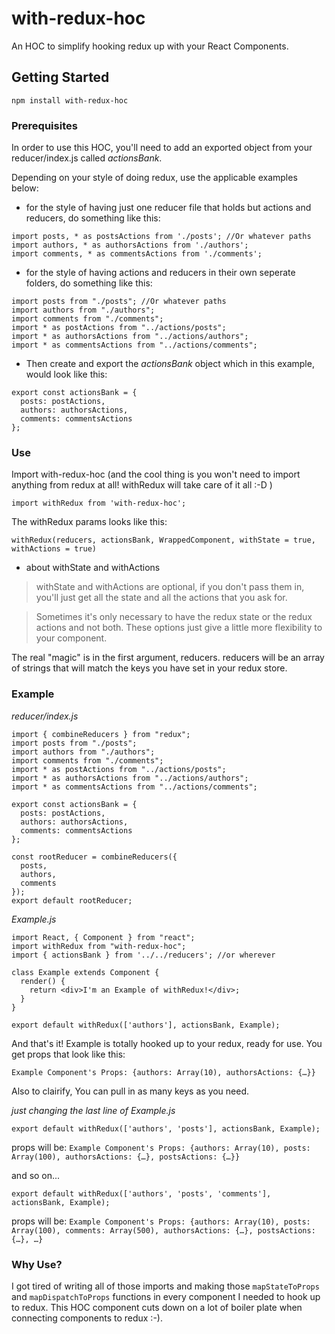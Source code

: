 # with-redux-hoc

An HOC to simplify hooking redux up with your React Components.

## Getting Started

`npm install with-redux-hoc`

### Prerequisites

In order to use this HOC, you'll need to add an exported object from your reducer/index.js called *actionsBank*.

Depending on your style of doing redux, use the applicable examples below:

* for the style of having just one reducer file that holds but actions and reducers, do something like this:
```
import posts, * as postsActions from './posts'; //Or whatever paths
import authors, * as authorsActions from './authors';
import comments, * as commentsActions from './comments';
```

* for the style of having actions and reducers in their own seperate folders, do something like this:
```
import posts from "./posts"; //Or whatever paths
import authors from "./authors";
import comments from "./comments";
import * as postActions from "../actions/posts";
import * as authorsActions from "../actions/authors";
import * as commentsActions from "../actions/comments";
```

*  Then create and export the _actionsBank_ object which in this example, would look like this: 
```
export const actionsBank = {
  posts: postActions,
  authors: authorsActions,
  comments: commentsActions
};
```

### Use

Import with-redux-hoc (and the cool thing is you won't need to import anything from redux at all! withRedux will take care of it all :-D )

`import withRedux from 'with-redux-hoc';`

The withRedux params looks like this:

`withRedux(reducers, actionsBank, WrappedComponent, withState = true, withActions = true)`

*   about withState and withActions

> withState and withActions are optional, if you don't pass them in, you'll just get all the state and all the actions that you ask for. 

> Sometimes it's only necessary to have the redux state or the redux actions and not both. These options just give a little more flexibility to your component.

The real "magic" is in the first argument, reducers. reducers will be an array of strings that will match the keys you have set in your redux store.

### Example

_reducer/index.js_
```
import { combineReducers } from "redux";
import posts from "./posts";
import authors from "./authors";
import comments from "./comments";
import * as postActions from "../actions/posts";
import * as authorsActions from "../actions/authors";
import * as commentsActions from "../actions/comments";

export const actionsBank = {
  posts: postActions,
  authors: authorsActions,
  comments: commentsActions
};

const rootReducer = combineReducers({
  posts,
  authors,
  comments
});
export default rootReducer;
```

_Example.js_

```
import React, { Component } from "react";
import withRedux from "with-redux-hoc";
import { actionsBank } from '../../reducers'; //or wherever

class Example extends Component {
  render() {
    return <div>I'm an Example of withRedux!</div>;
  }
}

export default withRedux(['authors'], actionsBank, Example);
```

And that's it! Example is totally hooked up to your redux, ready for use. You get props that look like this:

`Example Component's Props: {authors: Array(10), authorsActions: {…}}`

Also to clairify, You can pull in as many keys as you need.

_just changing the last line of Example.js_

```
export default withRedux(['authors', 'posts'], actionsBank, Example);
```

props will be: `Example Component's Props: {authors: Array(10), posts: Array(100), authorsActions: {…}, postsActions: {…}}`

and so on...
```
export default withRedux(['authors', 'posts', 'comments'], actionsBank, Example);
```

props will be: `Example Component's Props: {authors: Array(10), posts: Array(100), comments: Array(500), authorsActions: {…}, postsActions: {…}, …}`

### Why Use?

I got tired of writing all of those imports and making those `mapStateToProps` and `mapDispatchToProps` functions in every component I needed to hook up to redux. This HOC component cuts down on a lot of boiler plate when connecting components to redux :-).

